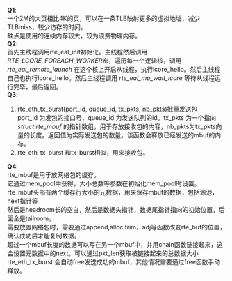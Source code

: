 **Q1**:  
一个2M的大页相比4K的页，可以在一条TLB映射更多的虚拟地址，减少TLBmiss，较少访存的时间。  
缺点是使用的连续内存较大，较为浪费物理内存。  
**Q2**:  
首先主线程调用rte_eal_init初始化。主线程然后调用*RTE_LCORE_FOREACH_WORKER*宏，遍历每一个逻辑核，调用 *rte_eal_remote_launch* 在这个核上开启从线程，执行lcore_hello。然后主线程自己也执行lcore_hello。然后主线程调用	*rte_eal_mp_wait_lcore* 等待从线程运行完毕，最后返回。  
**Q3**: 
1. rte_eth_tx_burst(port_id, queue_id, tx_pkts, nb_pkts)批量发送包  
   port_id 为发包的接口号，queue_id  为发送队列的id。tx_pkts 为一个指向 *struct rte_mbuf* 的指针数组，用于存放接收包的内容，nb_pkts为tx_pkts向量的长度。返回值为实际发送包的数量。该函数会释放已经发送的mbuf的内存。  
2. rte_eth_tx_burst 和tx_burst相似，用来接收包。  

**Q4**:  
rte_mbuf是用于放网络包的缓存。  
它通过mem_pool中获得，大小总数等参数在初始化mem_pool时设置。  
rte_mbuf头部有两个缓存行大小的元数据，用来保存mbuf的数据，包括源池，next指针等  
然后是headroom长的空白，然后是数据头指针，数据尾指针指向的初始位置，后面全是tailroom。  
需要放置网络包时，需要通过append,alloc,trim，adj等函数改变rte_buf的位置，确认成功后才能复制数据。  
超过一个mbuf长度的数据可以写在另一个mbuf中，并用chain函数链接起来，这会设置元数据中的next。可以通过pkt_len获取被链接起来的总数据大小  
rte_eth_tx_burst 会自动free发送成功的mbuf，其他情况需要通过free函数手动释放。  
